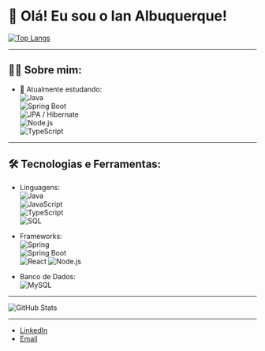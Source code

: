 # 👋 Olá! Eu sou o Ian Albuquerque!


[![Top Langs](https://github-readme-stats.vercel.app/api/top-langs/?username=ian960&layout=compact&theme=radical)](https://github.com/anuraghazra/github-readme-stats)

---

## 🧑‍💻 Sobre mim:
- 🌱 Atualmente estudando:  
  ![Java](https://img.shields.io/badge/Java-orange?style=flat&logo=java)  
  ![Spring Boot](https://img.shields.io/badge/SpringBoot-6DB33F?style=flat&logo=spring-boot)  
  ![JPA / Hibernate](https://img.shields.io/badge/JPA/Hibernate-blue?style=flat&logo=hibernate)  
  ![Node.js](https://img.shields.io/badge/Node.js-339933?style=flat&logo=node.js)  
  ![TypeScript](https://img.shields.io/badge/TypeScript-007ACC?style=flat&logo=typescript)  

---

## 🛠️ Tecnologias e Ferramentas:

- Linguagens:  
  ![Java](https://img.shields.io/badge/Java-orange?style=flat&logo=java)  
  ![JavaScript](https://img.shields.io/badge/JavaScript-yellow?style=flat&logo=javascript)  
  ![TypeScript](https://img.shields.io/badge/TypeScript-blue?style=flat&logo=typescript)  
  ![SQL](https://img.shields.io/badge/SQL-lightgrey?style=flat&logo=mysql)

- Frameworks:  
  ![Spring](https://img.shields.io/badge/Spring-6DB33F?style=flat&logo=spring)  
  ![Spring Boot](https://img.shields.io/badge/SpringBoot-6DB33F?style=flat&logo=spring-boot)  
  ![React](https://img.shields.io/badge/React-61DAFB?style=flat&logo=react)
  ![Node.js](https://img.shields.io/badge/Node.js-339933?style=flat&logo=node.js)  


- Banco de Dados:  
  ![MySQL](https://img.shields.io/badge/MySQL-blue?style=flat&logo=mysql)  

---

![GitHub Stats](https://github-readme-stats.vercel.app/api?username=ian960&show_icons=true&theme=radical)

---

- [LinkedIn](https://www.linkedin.com/in/ian-albuquerque-a9a782263/)  
- [Email](mailto:iandevbr@gmail.com)  

